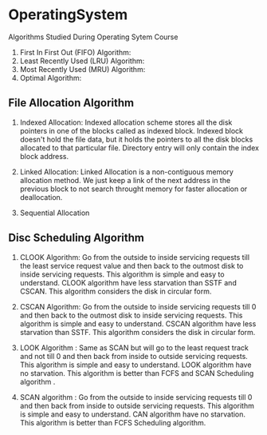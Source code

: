 # OperatingSystem
Algorithms Studied During Operating Sytem Course
1. First In First Out (FIFO) Algorithm:
2. Least Recently Used (LRU) Algorithm:
3. Most Recently Used (MRU) Algorithm:
4. Optimal Algorithm:

## File Allocation Algorithm
1. Indexed Allocation: Indexed allocation scheme stores all the disk pointers in one of the blocks called as indexed block. Indexed block doesn't hold the file data, but it holds the pointers to all the disk blocks allocated to that particular file. Directory entry will only contain the index block address.

2. Linked Allocation: Linked Allocation is a non-contiguous memory allocation method. We just keep a link of the next 
address in the previous block to not search throught memory for faster allocation or deallocation.

3. Sequential Allocation

## Disc Scheduling Algorithm
1. CLOOK Algorithm: Go from the outside to inside servicing requests till the least service request
value and then back to the outmost disk to inside servicing requests. This algorithm is simple and 
easy to understand. CLOOK algorithm have less starvation than SSTF and CSCAN.
This algorithm considers the disk in circular form.

2. CSCAN Algorithm: Go from the outside to inside servicing requests till 0 and then back to the outmost disk
to inside servicing requests. This algorithm is simple and easy to understand. CSCAN algorithm have
less starvation than SSTF. This algorithm considers the disk in circular form.

3. LOOK Algorithm : Same as SCAN but will go to the least request track and not till 0 
and then back from inside to outside servicing requests. This algorithm is simple and easy to 
understand. LOOK algorithm have no starvation. This algorithm is better than FCFS and SCAN 
Scheduling algorithm .

4. SCAN algorithm : Go from the outside to inside servicing requests till 0 and then back from inside
to outside servicing requests. This algorithm is simple and easy to understand. CAN algorithm have
no starvation. This algorithm is better than FCFS Scheduling algorithm.
